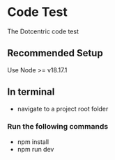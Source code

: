 # Code Test
The Dotcentric code test

## Recommended Setup
Use Node >= v18.17.1

## In terminal
- navigate to a project root folder

### Run the following commands
- npm install
- npm run dev